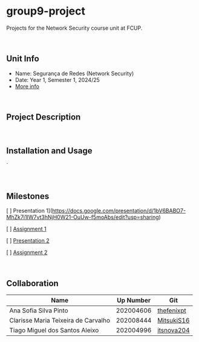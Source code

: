 # group9-project

Projects for the Network Security course unit at FCUP.

&nbsp;

## Unit Info

- Name: Segurança de Redes (Network Security)
- Date: Year 1, Semester 1, 2024/25
- [More info](https://sigarra.up.pt/fcup/en/cur_geral.cur_view?pv_ano_lectivo=2023&pv_origem=CUR&pv_tipo_cur_sigla=M&pv_curso_id=23181)

&nbsp;

## Project Description

<TODO>

&nbsp;

## Installation and Usage

<TODO>`

&nbsp;

## Milestones

<TODO>


[ ] Presentation 1](https://docs.google.com/presentation/d/1bV6BABO7-MhZk7i1IW7vt3hNjH0W21-OuUw-f5moAbs/edit?usp=sharing)

[ ] [Assignment 1](https://pt.overleaf.com/2881939533pdnsfhfwphkg#759402)

[ ] [Presentation 2]()

[ ] [Assignment 2]()



&nbsp;

## Collaboration

| Name                                | Up Number | Git                                         |
| ----------------------------------- | --------- | ------------------------------------------- |
| Ana Sofia Silva Pinto | 202004606 | [thefenixpt](https://github.com/thefenixpt) |
| Clarisse Maria Teixeira de Carvalho | 202008444 | [MitsukiS16](https://github.com/MitsukiS16) |
| Tiago Miguel dos Santos Aleixo | 202004996 | [itsnova204](https://github.com/itsnova204)   |

